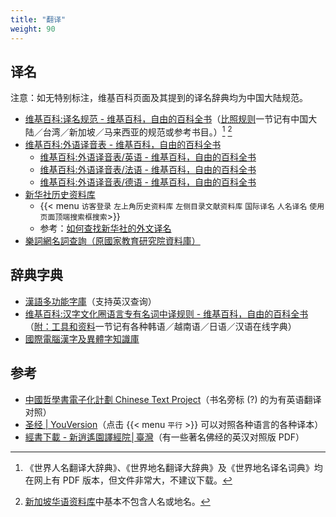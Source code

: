 ```yaml
---
title: "翻译"
weight: 90
---
```

## 译名

注意：如无特别标注，维基百科页面及其提到的译名辞典均为中国大陆规范。

- [维基百科:译名规范 - 维基百科，自由的百科全书](https://zh.wikipedia.org/zh-cn/Wikipedia:%E8%AD%AF%E5%90%8D%E8%A6%8F%E7%AF%84)（[比照规则](https://zh.wikipedia.org/zh-cn/Wikipedia:%E8%AD%AF%E5%90%8D%E8%A6%8F%E7%AF%84#%E6%AF%94%E7%85%A7%E8%A6%8F%E5%89%87)一节记有中国大陆／台湾／新加坡／马来西亚的规范或参考书目。）[^dict] [^sg]
- [维基百科:外语译音表 - 维基百科，自由的百科全书](https://zh.wikipedia.org/zh-cn/Wikipedia:%E5%A4%96%E8%AA%9E%E8%AD%AF%E9%9F%B3%E8%A1%A8)
    + [维基百科:外语译音表/英语 - 维基百科，自由的百科全书](https://zh.wikipedia.org/zh-cn/Wikipedia:%E5%A4%96%E8%AA%9E%E8%AD%AF%E9%9F%B3%E8%A1%A8/%E8%8B%B1%E8%AA%9E)
    + [维基百科:外语译音表/法语 - 维基百科，自由的百科全书](https://zh.wikipedia.org/wiki/Wikipedia:%E5%A4%96%E8%AA%9E%E8%AD%AF%E9%9F%B3%E8%A1%A8/%E6%B3%95%E8%AA%9E)
    + [维基百科:外语译音表/德语 - 维基百科，自由的百科全书](https://zh.wikipedia.org/wiki/Wikipedia:%E5%A4%96%E8%AA%9E%E8%AD%AF%E9%9F%B3%E8%A1%A8/%E5%BE%B7%E8%AA%9E)
- [新华社历史资料库](https://home.xinhua-news.com/history)
    + {{< menu `访客登录` `左上角历史资料库` `左侧目录文献资料库` `国际译名` `人名译名` `使用页面顶端搜索框搜索`>}}
    + 参考：[如何查找新华社的外文译名](https://archive.ph/4gL0D)
- [樂詞網名詞查詢（原國家教育研究院資料庫）](https://terms.naer.edu.tw/)

[^dict]: 《世界人名翻译大辞典》、《世界地名翻译大辞典》及《世界地名译名词典》均在网上有 PDF 版本，但文件非常大，不建议下载。
[^sg]: [新加坡华语资料库](https://www.languagecouncils.sg/mandarin/ch/learning-resources/singaporean-mandarin-database/search?search=&category=&alp=&sortby=a-z&page=1)中基本不包含人名或地名。


## 辞典字典

- [漢語多功能字庫](https://humanum.arts.cuhk.edu.hk/Lexis/lexi-mf/)（支持英汉查询）
- [维基百科:汉字文化圈语言专有名词中译规则 - 维基百科，自由的百科全书](https://zh.wikipedia.org/zh-cn/Wikipedia:%E6%B1%89%E5%AD%97%E6%96%87%E5%8C%96%E5%9C%88%E8%AF%AD%E8%A8%80%E4%B8%93%E6%9C%89%E5%90%8D%E8%AF%8D%E4%B8%AD%E8%AF%91%E8%A7%84%E5%88%99)（[附：工具和资料](https://zh.wikipedia.org/zh-cn/Wikipedia:%E6%B1%89%E5%AD%97%E6%96%87%E5%8C%96%E5%9C%88%E8%AF%AD%E8%A8%80%E4%B8%93%E6%9C%89%E5%90%8D%E8%AF%8D%E4%B8%AD%E8%AF%91%E8%A7%84%E5%88%99#%E9%99%84%EF%BC%9A%E5%B7%A5%E5%85%B7%E5%92%8C%E8%B5%84%E6%96%99)一节记有各种韩语／越南语／日语／汉语在线字典）
- [國際電腦漢字及異體字知識庫](https://chardb.iis.sinica.edu.tw/)

<!-- [中文字典 Chinese Dictionaries - E-Dictionaries, Encyclopedias, & More - Research Guides at Hong Kong Baptist University](https://hkbu.libguides.com/c.php?g=928230&p=6706307) -->


## 参考

- [中國哲學書電子化計劃 Chinese Text Project](https://ctext.org/zh)（书名旁标 \(?\) 的为有英语翻译对照）
- [圣经 | YouVersion](https://www.bible.com/zh-CN/bible/48/GEN.1.CUNPSS-%E7%A5%9E?parallel=1)（点击 {{< menu `平行` >}} 可以对照各种语言的各种译本）
- [經書下載 - 新逍遙園譯經院│臺灣](https://www.abtemple.org/index.php?route=jstp/jstp&jstp_type_id=1&jstp_id=48&page=2)（有一些著名佛经的英汉对照版 PDF）

<!-- 
- [Harvard-Yenching Library 哈佛燕京圖書館 | Harvard Library](https://library.harvard.edu/libraries/yenching)
- [国立国会図書館デジタルコレクション](https://dl.ndl.go.jp/ja/)
    - [国立国会図書館―National Diet Library](https://www.ndl.go.jp/)
- [电子书 – 海交史](https://www.haijiaoshi.com/archives/tag/%E7%94%B5%E5%AD%90%E4%B9%A6)
 -->
